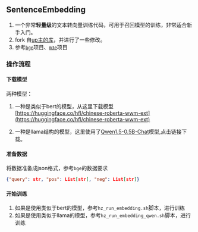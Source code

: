 ## SentenceEmbedding

1. 一个非常**轻量级**的文本转向量训练代码，可用于召回模型的训练，非常适合新手入门。
2. fork 自[up主的库](https://github.com/yuanzhoulvpi2017/SentenceEmbedding)，并进行了一些修改。
3. 参考[`bge`](https://github.com/FlagOpen/FlagEmbedding)项目、[`m3e`](https://github.com/wangyuxinwhy/uniem)项目

### 操作流程

#### 下载模型

两种模型：

1. 一种是类似于bert的模型，从这里下载模型[https://huggingface.co/hfl/chinese-roberta-wwm-ext](https://huggingface.co/hfl/chinese-roberta-wwm-ext)

2. 一种是llama结构的模型，这里使用了[Qwen1.5-0.5B-Chat](https://huggingface.co/Qwen/Qwen1.5-0.5B-Chat)模型,点击链接下载。

#### 准备数据

将数据准备成json格式，参考`bge`的数据要求

```json
{"query": str, "pos": List[str], "neg": List[str]}
```


#### 开始训练

1. 如果是使用类似于bert的模型，参考`hz_run_embedding.sh`脚本，进行训练
2. 如果是使用类似于llama的模型，参考`hz_run_embedding_qwen.sh`脚本，进行训练